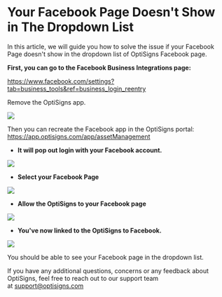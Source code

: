 # Your Facebook Page Doesn't Show in The Dropdown List

In this article, we will guide you how to solve the issue if your Facebook Page doesn't show in the dropdown list of OptiSigns Facebook page.  
  
**First, you can go to the Facebook Business Integrations page:**

<https://www.facebook.com/settings?tab=business_tools&ref=business_login_reentry>

Remove the OptiSigns app.

![](https://support.optisigns.com/hc/article_attachments/20749959088659)

Then you can recreate the Facebook app in the OptiSigns portal: <https://app.optisigns.com/app/assetManagement>

* **It will pop out login with your Facebook account.**

![](https://support.optisigns.com/hc/article_attachments/20750025597459)

* **Select your Facebook Page**

![](https://support.optisigns.com/hc/article_attachments/20750037075603)

* **Allow the OptiSigns to your Facebook page**

![](https://support.optisigns.com/hc/article_attachments/20749983100691)

* **You've now linked to the OptiSigns to Facebook.**

![](https://support.optisigns.com/hc/article_attachments/20750015764243)

You should be able to see your Facebook page in the dropdown list.

If you have any additional questions, concerns or any feedback about OptiSigns, feel free to reach out to our support team at [support@optisigns.com](mailto:support@optisigns.com)
